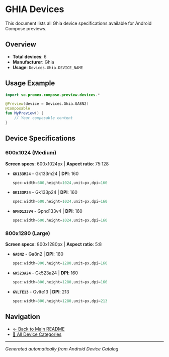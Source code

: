 # GHIA Devices

This document lists all Ghia device specifications available for Android Compose previews.

## Overview

- **Total devices**: 6
- **Manufacturer**: Ghia
- **Usage**: `Devices.Ghia.DEVICE_NAME`

## Usage Example

```kotlin
import se.premex.compose.preview.devices.*

@Preview(device = Devices.Ghia.GA8N2)
@Composable
fun MyPreview() {
    // Your composable content
}
```

## Device Specifications

### 600x1024 (Medium)

**Screen specs**: 600x1024px | **Aspect ratio**: 75:128

- **`GK133M24`** - Gk133m24 | **DPI**: 160
  ```kotlin
  spec:width=600,height=1024,unit=px,dpi=160
  ```

- **`GK133P24`** - Gk133p24 | **DPI**: 160
  ```kotlin
  spec:width=600,height=1024,unit=px,dpi=160
  ```

- **`GPND133V4`** - Gpnd133v4 | **DPI**: 160
  ```kotlin
  spec:width=600,height=1024,unit=px,dpi=160
  ```

### 800x1280 (Large)

**Screen specs**: 800x1280px | **Aspect ratio**: 5:8

- **`GA8N2`** - Ga8n2 | **DPI**: 160
  ```kotlin
  spec:width=800,height=1280,unit=px,dpi=160
  ```

- **`GK523A24`** - Gk523a24 | **DPI**: 160
  ```kotlin
  spec:width=800,height=1280,unit=px,dpi=160
  ```

- **`GVLTE13`** - Gvlte13 | **DPI**: 213
  ```kotlin
  spec:width=800,height=1280,unit=px,dpi=213
  ```

## Navigation

- [← Back to Main README](../../README.md)
- [📱 All Device Categories](../README.md)

---
*Generated automatically from Android Device Catalog*
